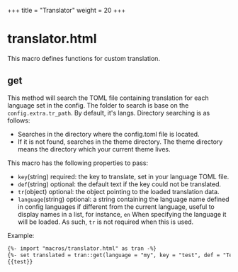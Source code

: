 +++
title = "Translator"
weight = 20
+++
# translator.html
This macro defines functions for custom translation.

## get
This method will search the TOML file containing translation for each language set in the config. The folder to search is base on the `config.extra.tr_path`. By default, it's langs. Directory searching is as follows:
* Searches in the directory where the config.toml file is located.
* If it is not found, searches in the theme directory. The theme directory means the directory which your current theme lives.

This macro has the following properties to pass:
* `key`(string) required: the key to translate, set in your language TOML file.
* `def`(string) optional: the default text if the key could not be translated.
* `tr`(object) optional: the object pointing to the loaded translation data.
* `language`(string) optional: a string containing the language name defined in config languages if different from the current language, useful to display names in a list, for instance, `en` When specifying the language it will be loaded. As such, `tr` is not required when this is used.

Example:
```html
{%- import "macros/translator.html" as tran -%}
{%- set translated = tran::get(language = "my", key = "test", def = "Testing") -%}
{{test}}
```